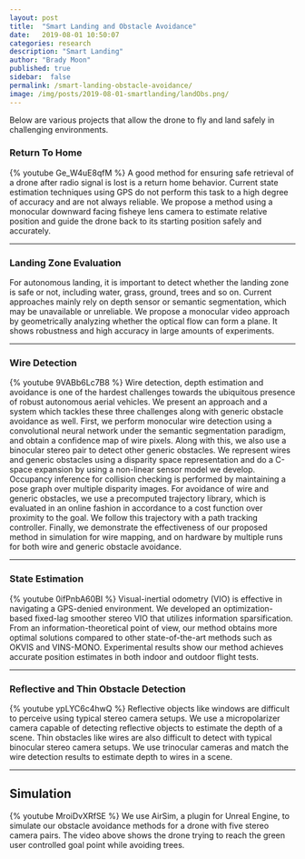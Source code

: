 ```yaml
---
layout: post
title:  "Smart Landing and Obstacle Avoidance"
date:   2019-08-01 10:50:07
categories: research
description: "Smart Landing"
author: "Brady Moon"
published: true
sidebar:  false
permalink: /smart-landing-obstacle-avoidance/
image: /img/posts/2019-08-01-smartlanding/landObs.png/
---
```


Below are various projects that allow the drone to fly and land safely in challenging environments.

### Return To Home
{% youtube Ge_W4uE8qfM %}
A good method for ensuring safe retrieval of a drone after radio signal is lost is a return home behavior. Current state estimation techniques using GPS do not perform this task to a high degree of accuracy and are not always reliable. We propose a method using a monocular downward facing fisheye lens camera to estimate relative position and guide the drone back to its starting position safely and accurately.

<hr>

### Landing Zone Evaluation
<!-- [embed]https://www.youtube.com/watch?v=CxoG0qwIsUg[/embed]  -->
<!-- {% youtube CxoG0qwIsUg %} -->

For autonomous landing, it is important to detect whether the landing zone is safe or not, including water, grass, ground, trees and so on. Current approaches mainly rely on depth sensor or semantic segmentation, which may be unavailable or unreliable. We propose a monocular video approach by geometrically analyzing whether the optical flow can form a plane. It shows robustness and high accuracy in large amounts of experiments.
<hr>

### Wire Detection
{% youtube 9VABb6Lc7B8 %}
Wire detection, depth estimation and avoidance is one of the hardest challenges towards the ubiquitous presence of robust autonomous aerial vehicles. We present an approach and a system which tackles these three challenges along with generic obstacle avoidance as well. First, we perform monocular wire detection using a convolutional neural network under the semantic segmentation paradigm, and obtain a confidence map of wire pixels. Along with this, we also use a binocular stereo pair to detect other generic obstacles. We represent wires and generic obstacles using a disparity space representation and do a C-space expansion by using a non-linear sensor model we develop. Occupancy inference for collision checking is performed by maintaining a pose graph over multiple disparity images. For avoidance of wire and generic obstacles, we use a precomputed trajectory library, which is evaluated in an online fashion in accordance to a cost function over proximity to the goal. We follow this trajectory with a path tracking controller. Finally, we demonstrate the effectiveness of our proposed method in simulation for wire mapping, and on hardware by multiple runs for both wire and generic obstacle avoidance.

<hr>

### State Estimation
{% youtube 0ifPnbA60BI %}
Visual-inertial odometry (VIO) is effective in navigating a GPS-denied environment. We developed an optimization-based fixed-lag smoother stereo VIO that utilizes information sparsification. From an information-theoretical point of view, our method obtains more optimal solutions compared to other state-of-the-art methods such as OKVIS and VINS-MONO. Experimental results show our method achieves accurate position estimates in both indoor and outdoor flight tests.

<hr>

### Reflective and Thin Obstacle Detection
{% youtube ypLYC6c4hwQ %}
Reflective objects like windows are difficult to perceive using typical stereo camera setups. We use a micropolarizer camera capable of detecting reflective objects to estimate the depth of a scene. Thin obstacles like wires are also difficult to detect with typical binocular stereo camera setups. We use trinocular cameras and match the wire detection results to estimate depth to wires in a scene.

<hr>

## Simulation
{% youtube MroiDvXRfSE %}
We use AirSim, a plugin for Unreal Engine, to simulate our obstacle avoidance methods for a drone with five stereo camera pairs. The video above shows the drone trying to reach the green user controlled goal point while avoiding trees.
